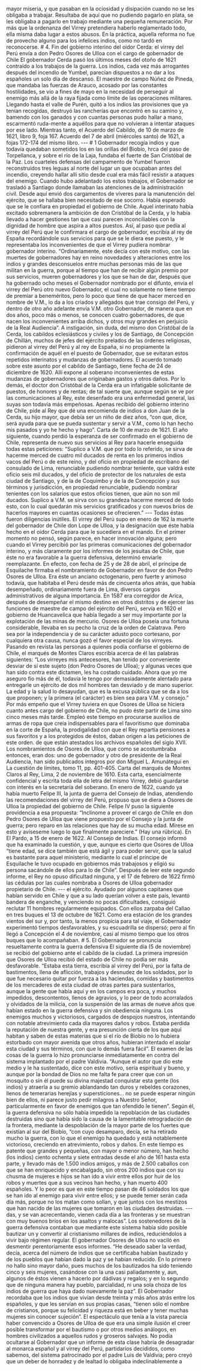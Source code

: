 mayor miseria, y que pasaban en la ociosidad y disipación cuando no se les obligaba a trabajar. Resultaba de aquí que no pudiendo pagarlo en plata, se les obligaba a pagarlo en trabajo mediante una pequeña remuneración. Por más que la ordenanza del Virrey pretendiera haberlo reglamentado todo, ella misma daba lugar a estos abusos. En la práctica, aquella reforma no fue de provecho alguno para los infelices indios, como no tardó en reconocerse. # 4. Fin del gobierno interino del oidor Cerda: el virrey del Perú envía a don Pedro Osores de Ulloa con el cargo de gobernador de Chile El gobernador Cerda pasó los últimos meses del otoño de 1621 contraído a los trabajos de la guerra. Los indios, cada vez más arrogantes después del incendio de Yumbel, parecían dispuestos a no dar a los españoles un solo día de descanso. El maestre de campo Núñez de Pineda, que mandaba las fuerzas de Arauco, acosado por las constantes hostilidades, se vio a fines de mayo en la necesidad de perseguir al enemigo más allá de la raya fijada como límite de las operaciones militares. Llegando hasta el valle de Purén, quitó a los indios las provisiones que ya tenían recogidas, destruyó las rancherías que encontró en su camino y, bamendo con los ganados y con cuantas personas pudo hallar a mano, escarmentó ruda-mente a aquéllos para que no volvieran a intentar ataques por ese lado. Mientras tanto, el Acuerdo del Cabildo, de 10 de marzo de 1621, libro 9, foja 167. Acuerdo del 7 de abril (miércoles santo) de 1621, a fojas 172-174 del mismo libro. --- # 1 Gobernador recogía indios y que todavía quedaban sometidos los en las orillas del Biobío, hrca del paso de Torpellanca, y sobre el río de la Laja, fundaba el fuerte de San Cristóbal de la Paz. Los cuarteles defensas del campamento de Yumbel fueron reconstruidos tres leguas al norte del lugar un que ocupaban antes del incendio, creyendo hallar allí sitio desde cual era más fácil resistir a ataques del enemigo. Cuando hubo adelantado los estos trabajos, el Gobernador se trasladó a Santiago donde llamaban las atenciones de la administración civil. Desde aquí envió dos cargamentos de víveres para la manutención del ejército, que se hallaba bien necesitado de ese socorro. Había esperado que se le confiara en propiedad el gobierno de Chile. Aquel interinato había excitado sobremanera la ambición de don Cristóbal de la Cerda, y lo había llevado a hacer gestiones tan que casi parecen inconciliables con la dignidad de hombre que aspira a altos puestos. Así, al paso que pedía al virrey del Perú que le confirmara el cargo de gobernador, escribía al rey de España recordándole sus servicios para que se le diera ese puesto, y le representaba los inconvenientes de que el Virrey pudiera nombrar gobernador interino. “Ordinariamente, este decía con este motivo, con las muertes de gobernadores hay en reino novedades y alteraciones entre los indios y grandes desconsuelos entre muchas personas más de las que militan en la guerra, porque al tiempo que han de recibir algún premio por sus servicios, mueren gobernadores y los que se han de dar, después que ha gobernado ocho meses el Gobernador nombrado por el difunto, envía el virrey del Perú otro nuevo Gobernador, el cual no solamente no tiene tiempo de premiar a beneméritos, pero lo poco que tiene de que hacer merced en nombre de V.M., lo da a los criados y allegados que trae consigo del Perú, y dentro de otro año adelante envía V.M. otro Gobernador, de manera que en dos años, poco más o menos, se conocen cuatro gobernadores, de que nacen los inconvenientes arriba dichos, y otros muy grandes en perjuicio de la Real Audiencia”. A instigación, sin duda, del mismo don Cristóbal de la Cerda, los cabildos eclesiásticos y civiles y los de Santiago, de Concepción de Chillán, muchos de jefes del ejército prelados de las órdenes religiosas, pidieron al virrey del Perú y al rey de España, si no propiamente la confirmación de aquél en el puesto de Gobernador, que se evitaran estos repetidos interinatos y mudanzas de gobernadores. El acuerdo tomado sobre este asunto por el cabildo de Santiago, tiene fecha de 24 de diciembre de 1620. Allí expone al soberano inconvenientes de estas mudanzas de gobernadores que originaban gastos y otros daños. Por lo demás, el doctor don Cristóbal de la Cerda era un infatigable solicitante de puestos, de honores y de rentas; de tal suerte que, aunque según se ve por las comunicaciones al Rey, este desenfado era una enfermedad general, las suyas son todavía más empeñosas. Apenas recibido del gobierno interino de Chile, pide al Rey que dé una encomienda de indios a don Juan de la Cerda, su hijo mayor, que debía ser un niño de diez años, “con que, dice, será ayuda para que se pueda sustentar y servir a V.M., como lo han hecho mis pasados y yo he hecho y hago”. Carta de 10 de marzo de 1621. El año siguiente, cuando perdió la esperanza de ser confirmado en el gobierno de Chile, representa de nuevo sus servicios al Rey para hacerle enseguida todas estas peticiones: “Suplico a V.M. que por todo lo referido, se sirva de hacerme merced de cuatro mil ducados de renta en los primeros indios vacos del Perú o de este reino, y del oficio en propiedad de escribano del consulado de Lima, renunciable pudiendo nombrar teniente, que valdrá este oficio seis mil ducados, y del oficio de protector de los naturales de esta ciudad de Santiago, y de la de Coquimbo y de la de Concepción y sus términos y jurisdicción, en propiedad renunciable, pudiendo nombrar tenientes con los salarios que estos oficios tienen, que aún no son mil ducados. Suplico a V.M. se sirva con su grandeza hacerme merced de todo esto, con lo cual quedarán mis servicios gratificados y con nuevos bríos de hacerlos mayores en cuantas ocasiones se ofrecieren.” --- Todas éstas fueron diligencias inútiles. El virrey del Perú supo en enero de 162 la muerte del gobernador de Chile don Lope de Ulloa, y la designación que éste había hecho en el oidor Cerda para que le sucediera en el mando. En el primer momento no pensó, según parece, en hacer innovación alguna; pero cuando el Virrey percibió por las primeras comunicaciones del gobernador interino, y más claramente por los informes de los jesuitas de Chile, que éste no era favorable a la guerra defensiva, determinó enviarle reemplazante. En efecto, con fecha de 25 y de 28 de abril, el príncipe de Esquilache firmaba el nombramiento de Gobernador en favor de don Pedro Osores de Ulloa. Era éste un anciano octogenario, pero fuerte y animoso todavía, que habitaba el Perú desde más de cincuenta años atrás, que había desempeñado, ordinariamente fuera de Lima, diversos cargos administrativos de alguna importancia. En 1587 era corregidor de Arica, después de desempeñar el mismo destino en otros distritos y de ejercer las funciones de maestre de campo del ejército del Perú, servía en 1620 el gobierno de Huancavelica que había llegado a ser muy importante por la explotación de las minas de mercurio. Osores de Ulloa poseía una fortuna considerable, llevaba en su pecho la cruz de la orden de Calatrava. Pero sea por la independencia y de su carácter adusto poco cortesano, por cualquiera otra causa, nunca gozó el favor especial de los virreyes. Pasando en revista las personas a quienes podía confiarse el gobierno de Chile, el marqués de Montes Claros escribía acerca de él las palabras siguientes: “Los virreyes mis antecesores, han tenido por conveniente desviar de sí este sujeto (don Pedro Osores de Ulloa); y algunas veces que han sido contra este dictamen, les ha costado cuidado. Ahora que yo me aseguro fío más de él, todavía le tengo por demasiadamente alentado para entregarle un ejército de dos mil hombres tan desviado y de mano superior. La edad y la salud lo desayudan, que es la excusa pública que se da a los que proponen; y la primera (el carácter) es bien sea para V.M. y consejo.” Por más empeño que el Virrey tuviera en que Osores de Ulloa se hiciera cuanto antes cargo del gobierno de Chile, no pudo éste partir de Lima sino cinco meses más tarde. Empleó este tiempo en procurarse auxilios de armas de ropa que creía indispensables para el favoritismo que dominaba en la corte de España, la prodigalidad con que el Rey repartía pensiones a sus favoritos y a los protegidos de éstos, daban origen a las peticiones de este orden. de que están atestados los archivos españoles del siglo XVII. Los nombramientos de Osores de Ulloa, que como se acostumbraba entonces, eran dos: uno de gobernador y otro de presidente de la Real Audiencia, han sido publicados íntegros por don Miguel L. Amunátegui en La cuestión de límites, tomo 11, pp. 401-405. Carta del marqués de Montes Claros al Rey, Lima, 2 de noviembre de 1610. Esta carta, esencialmente confidencial y escrita toda ella de letra del mismo Virrey, debió guardarse con interés en la secretaría del soberano. En enero de 1622, cuando ya había muerto Felipe III, la junta de guerra del Consejo de Indias, atendiendo las recomendaciones del virrey del Perú, propuso que se diera a Osores de Ulloa la propiedad del gobierno de Chile. Felipe IV puso la siguiente providencia a esa propuesta: “Inclínome a proveer el cargo de Chile en don Pedro Osores de Ulloa que viene propuesto por el Consejo y la junta de guerra; pero reparo en las relaciones que hay de su mucha edad. Mírese en esto y avíseseme luego lo que finalmente pareciere.” (Hay una rúbrica). En El Pardo, a 15 de enero de 1622. Al Consejo de Indias. El consejo informó que ha examinado la cuestión, y que, aunque es cierto que Osores de Ulloa “tiene edad, se dice también que está ágil y para poder servir, que la salud es bastante para aquel ministerio, mediante lo cual el príncipe de Esquilache le tuvo ocupado en gobiernos más trabajosos y eligió su persona sacándole de ellos para lo de Chile”. Después de leer este segundo informe, el Rey no opuso dificultad ninguna, y el 17 de febrero de 1622 firmó las cédulas por las cuales nombraba a Osores de Ulloa gobernador propietario de Chile. --- el ejército. Ayudado por algunos capitanes que habían servido en Chile y que a su lado querían volver a este país, levantó bandera de enganche, y venciendo no pocas dificultades, consiguió reclutar 11 hombres regularmente equipados. Con ellos zarpaba del Callao en tres buques el 13 de octubre de 1621. Como era estación de los grandes vientos del sur y, por tanto, la menos propicia para tal viaje, el Gobernador experimentó tiempos desfavorables, y su escuadrilla se dispersó; pero al fin llegó a Concepción el 4 de noviembre, casi al mismo tiempo que los otros buques que lo acompañaban. # 5. El Gobernador se pronuncia resueltamente contra la guerra defensiva El siguiente día (5 de noviembre) se recibió del gobierno ante el cabildo de la ciudad. La primera impresión que Osores de Ulloa recibió del estado de Chile no podía ser más desfavorable. “Estaba esta tierra, escribía al virrey del Perú, por la falta de bastimentos, llena de aflicción, trabajos y desnudez de los soldados, por lo que fue necesario quitar por fuerza a las haciendas, comidas y bastimentos de los mercaderes de esta ciudad de otras partes para sustentarlos, aunque la gente que había aquí y en los campos era poca, y muchos impedidos, descontentos, llenos de agravios, y lo peor de todo acorralados y olvidados de la milicia, con la suspensión de las armas de nueve años que habían estado en la guerra defensiva y sin obediencia ninguna. Los enemigos muchos y victoriosos, cargados de despojos nuestros, intentando con notable atrevimiento cada día mayores daños y robos. Estaba perdida la reputación de nuestra gente, y era presunción cierta de los que aquí habitan y saben de estas materias que si el río de Biobío no lo hubiera estorbado con mayor avenida que otros años, hubieran intentado el asolar esta ciudad y sus términos, con que lo demás fuera fácil”. El examen de las cosas de la guerra lo hizo pronunciarse inmediatamente en contra del sistema implantado por el padre Valdivia. “Aunque el autor que dio este medio y le ha sustentado, dice con este motivo, sería espiritual y bueno, y aunque por la bondad de Dios no me falta fe para creer que con un mosquito o sin él puede su divina majestad conquistar esta gente (los indios) y atraerla a su gremio ablandando tan duros y rebeldes corazones, llenos de temerarias herejías y supersticiones... no se puede esperar ningún bien de ellos, ni parece justo pedir milagros a Nuestro Señor, particularmente en favor de enemigos que tan ofendido le tienen”. Según él, la guerra defensiva no sólo había impedido la repoblación de las ciudades destruidas sino que había sido la causa de la lamentable retrogradación de la frontera, mediante la despoblación de la mayor parte de los fuertes que existían al sur del Biobío, “con cuyo desamparo, decía, se ha retirado mucho la guerra, con lo que el enemigo ha quedado y está notablemente victorioso, creciendo en atrevimiento, robos y daños. En este tiempo es patente que grandes y pequeñas, con mayor o menor número, han hecho (los indios) ciento ochenta y siete entradas desde el año de 161 hasta esta parte, y llevado más de 1.500 indios amigos, y más de 2.500 caballos con que se han enriquecido y encabalgado, sin otros 200 indios que con su chusma de mujeres e hijos se han ido a vivir entre ellos por huir de los robos y muertes que a sus vecinos han hecho, y han muerto 400 españoles. Y lo peor es que en este tiempo pasan de 46 soldados los que se han ido al enemigo para vivir entre ellos; y se puede temer serán cada día más, porque no los matan como solían, y que juntos con los mestizos que han nacido de las mujeres que tomaron en las ciudades destruidas. --- das, y se van acrecentando, vienen cada día a las fronteras y se muestran con muy buenos bríos en los asaltos y malocas”. Los sostenedores de la guerra defensiva contaban que mediante este sistema había sido posible bautizar un y convertir al cristianismo millares de indios, reduciéndolos a vivir bajo régimen regular. El gobernador Osores de Ulloa no vaciló en desmentir perentoriamente esos informes. “He deseado saber la verdad, decía, acerca del número de indios que se certificaba habían bautizado y de los pueblos que habían dado la paz y se habían reducido. En lo primero no hallo sino mayor daño, pues muchos de los bautizados ha sido teniendo cinco y seis mujeres, casándose con la una casi paliadamente y, aun, algunos de éstos vienen a hacerlo por dádivas y regalos; y en lo segundo que de ninguna manera hay pueblo, parcialidad, ni una sola choza de los indios de guerra que haya dado nuevamente la paz”. El Gobernador recordaba que los indios que vivían desde treinta y más años atrás entre los españoles, y que les servían en sus propias casas, “tienen sólo el nombre de cristianos, porque su felicidad y riqueza está en beber y tener muchas mujeres sin conocer sujeción”. El espectáculo que tenía a la vista parecía haber convencido a Osores de Ulloa de que era una simple ilusión el creer posible transformar por el bautismo o por otros medios análogos, en hombres civilizados a aquellos rudos y groseros salvajes. No podía ocultarse al Gobernador que un informe de esta clase habría de desagradar al monarca español y al virrey del Perú, partidarios decididos, como sabemos, del sistema patrocinado por el padre Luis de Valdivia; pero creyó que un deber de honradez y de lealtad lo obligaba indeclinablemente a